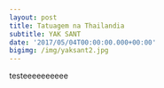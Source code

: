 ```yaml
---
layout: post
title: Tatuagem na Thailandia
subtitle: YAK SANT
date: '2017/05/04T00:00:00.000+00:00'
bigimg: /img/yaksant2.jpg
---
```

testeeeeeeeeee